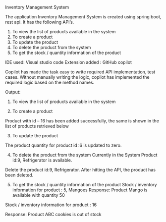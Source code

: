 Inventory Management System 

The application Inventory Management System is created using spring boot, rest api.
It has the following API’s.
1)	To view the list of products available in the system
2)	To create a product
3)	To update the product
4)	To delete the product from the system
5)	To get the stock / quantity information of the product

IDE used: Visual studio code
Extension added : GitHub copilot

Copilot has made the task easy to write required API implementation, test cases.
Without manually writing the logic, copilot has implemented the required logic based on the method names.


Output:
1)	To view the list of products available in the system
 
2)	To create a product

Product with id – 16 has been added successfully, the same is shown in the list of products retrieved below
 

3)	To update the product

The product quantity for product id :6 is updated to zero.
 
4)	To delete the product from the system
Currently in the System Product id:9, Refrigerator is available.

 

Delete the product id:9, Refrigerator.
After hitting the API, the product has been deleted.
 


5)	To get the stock / quantity information of the product
Stock / inventory information for product : 5, Mangoes
Response: Product Mango is available with quantity 50

 

Stock / inventory information for product : 16

Response: Product ABC cookies is out of stock
 




